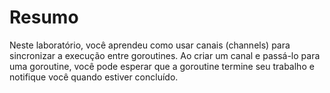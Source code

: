# Resumo

Neste laboratório, você aprendeu como usar canais (channels) para sincronizar a execução entre goroutines. Ao criar um canal e passá-lo para uma goroutine, você pode esperar que a goroutine termine seu trabalho e notifique você quando estiver concluído.
